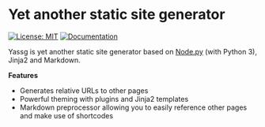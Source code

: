 # Yet another static site generator

[![License: MIT](https://img.shields.io/badge/License-MIT-yellow.svg)](https://opensource.org/licenses/MIT)
[![Documentation](https://img.shields.io/badge/docs-latest-green.svg)](http://niklasrosenstein.github.io/yassg/)

Yassg is yet another static site generator based on [Node.py] \(with Python 3),
Jinja2 and Markdown.

[Node.py]: https://nodepy.org/

__Features__

* Generates relative URLs to other pages
* Powerful theming with plugins and Jinja2 templates
* Markdown preprocessor allowing you to easily reference other pages and
  make use of shortcodes
